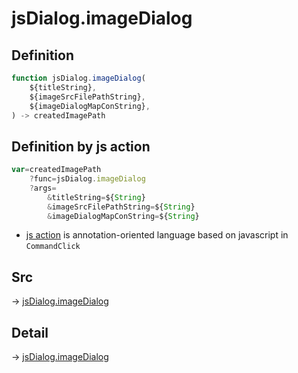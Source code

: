 # jsDialog.imageDialog

## Definition

```js.js
function jsDialog.imageDialog(
	${titleString},
	${imageSrcFilePathString},
	${imageDialogMapConString},
) -> createdImagePath
```


## Definition by js action

```js.js
var=createdImagePath
	?func=jsDialog.imageDialog
	?args=
		&titleString=${String}
		&imageSrcFilePathString=${String}
		&imageDialogMapConString=${String}
```

- [js action](#) is annotation-oriented language based on javascript in `CommandClick`



## Src

-> [jsDialog.imageDialog](https://github.com/puutaro/CommandClick/blob/master/app/src/main/java/com/puutaro/commandclick/fragment_lib/terminal_fragment/js_interface/dialog/JsDialog.kt#L314)

## Detail

-> [jsDialog.imageDialog](https://github.com/puutaro/CommandClick/blob/master/md/developer/js_interface/details/dialog/JsDialog/imageDialog.md)
